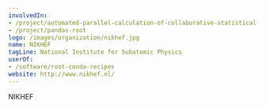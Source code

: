 ```yaml
---
involvedIn:
- /project/automated-parallel-calculation-of-collaborative-statistical-models
- /project/pandas-root
logo: /images/organization/nikhef.jpg
name: NIKHEF
tagLine: National Institute for Subatomic Physics
userOf:
- /software/root-conda-recipes
website: http://www.nikhef.nl/
---
```

NIKHEF
